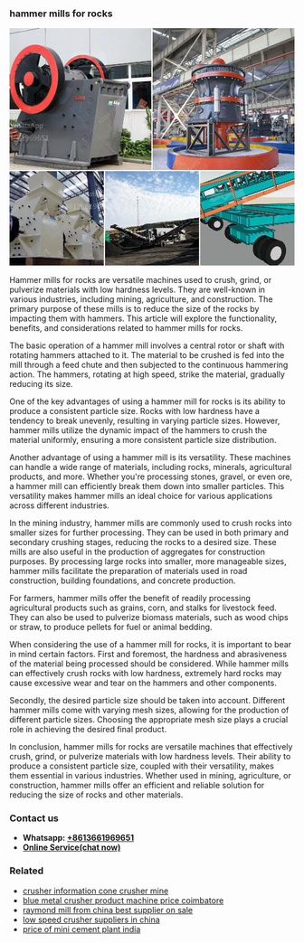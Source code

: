<h3>hammer mills for rocks</h3><img src='1706766753.jpg' alt=''><p>Hammer mills for rocks are versatile machines used to crush, grind, or pulverize materials with low hardness levels. They are well-known in various industries, including mining, agriculture, and construction. The primary purpose of these mills is to reduce the size of the rocks by impacting them with hammers. This article will explore the functionality, benefits, and considerations related to hammer mills for rocks.</p><p>The basic operation of a hammer mill involves a central rotor or shaft with rotating hammers attached to it. The material to be crushed is fed into the mill through a feed chute and then subjected to the continuous hammering action. The hammers, rotating at high speed, strike the material, gradually reducing its size.</p><p>One of the key advantages of using a hammer mill for rocks is its ability to produce a consistent particle size. Rocks with low hardness have a tendency to break unevenly, resulting in varying particle sizes. However, hammer mills utilize the dynamic impact of the hammers to crush the material uniformly, ensuring a more consistent particle size distribution.</p><p>Another advantage of using a hammer mill is its versatility. These machines can handle a wide range of materials, including rocks, minerals, agricultural products, and more. Whether you're processing stones, gravel, or even ore, a hammer mill can efficiently break them down into smaller particles. This versatility makes hammer mills an ideal choice for various applications across different industries.</p><p>In the mining industry, hammer mills are commonly used to crush rocks into smaller sizes for further processing. They can be used in both primary and secondary crushing stages, reducing the rocks to a desired size. These mills are also useful in the production of aggregates for construction purposes. By processing large rocks into smaller, more manageable sizes, hammer mills facilitate the preparation of materials used in road construction, building foundations, and concrete production.</p><p>For farmers, hammer mills offer the benefit of readily processing agricultural products such as grains, corn, and stalks for livestock feed. They can also be used to pulverize biomass materials, such as wood chips or straw, to produce pellets for fuel or animal bedding.</p><p>When considering the use of a hammer mill for rocks, it is important to bear in mind certain factors. First and foremost, the hardness and abrasiveness of the material being processed should be considered. While hammer mills can effectively crush rocks with low hardness, extremely hard rocks may cause excessive wear and tear on the hammers and other components.</p><p>Secondly, the desired particle size should be taken into account. Different hammer mills come with varying mesh sizes, allowing for the production of different particle sizes. Choosing the appropriate mesh size plays a crucial role in achieving the desired final product.</p><p>In conclusion, hammer mills for rocks are versatile machines that effectively crush, grind, or pulverize materials with low hardness levels. Their ability to produce a consistent particle size, coupled with their versatility, makes them essential in various industries. Whether used in mining, agriculture, or construction, hammer mills offer an efficient and reliable solution for reducing the size of rocks and other materials.</p><h3>Contact us</h3><ul><li><strong>Whatsapp:&nbsp;<a href="https://wa.me/8613661969651">+8613661969651</a></strong></li><li><a href="https://swt.shibang-china.com/?git&amp;zhl&amp;hammer mills for rocks"><strong>Online Service(chat now)</strong></a></li></ul><h3>Related</h3><ul><li><a href='crusher information cone crusher mine.md'>crusher information cone crusher mine</a></li><li><a href='blue metal crusher product machine price coimbatore.md'>blue metal crusher product machine price coimbatore</a></li><li><a href='raymond mill from china best supplier on sale.md'>raymond mill from china best supplier on sale</a></li><li><a href='low speed crusher suppliers in china.md'>low speed crusher suppliers in china</a></li><li><a href='price of mini cement plant india.md'>price of mini cement plant india</a></li></ul>